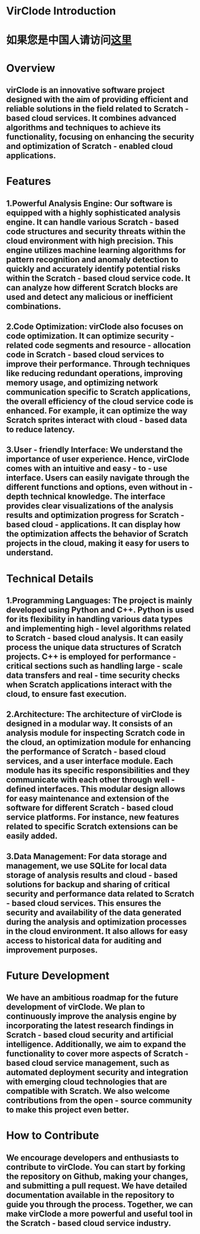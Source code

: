 # VirClode Introduction
# 如果您是中国人请访问[这里](https://github.com/volta-os/VirClode/blob/main/README(Chinese).md)
# Overview
## virClode is an innovative software project designed with the aim of providing efficient and reliable solutions in the field related to Scratch - based cloud services. It combines advanced algorithms and techniques to achieve its functionality, focusing on enhancing the security and optimization of Scratch - enabled cloud applications.
# Features
## 1.Powerful Analysis Engine: Our software is equipped with a highly sophisticated analysis engine. It can handle various Scratch - based code structures and security threats within the cloud environment with high precision. This engine utilizes machine learning algorithms for pattern recognition and anomaly detection to quickly and accurately identify potential risks within the Scratch - based cloud service code. It can analyze how different Scratch blocks are used and detect any malicious or inefficient combinations.
## 2.Code Optimization: virClode also focuses on code optimization. It can optimize security - related code segments and resource - allocation code in Scratch - based cloud services to improve their performance. Through techniques like reducing redundant operations, improving memory usage, and optimizing network communication specific to Scratch applications, the overall efficiency of the cloud service code is enhanced. For example, it can optimize the way Scratch sprites interact with cloud - based data to reduce latency.
## 3.User - friendly Interface: We understand the importance of user experience. Hence, virClode comes with an intuitive and easy - to - use interface. Users can easily navigate through the different functions and options, even without in - depth technical knowledge. The interface provides clear visualizations of the analysis results and optimization progress for Scratch - based cloud - applications. It can display how the optimization affects the behavior of Scratch projects in the cloud, making it easy for users to understand.
# Technical Details
## 1.Programming Languages: The project is mainly developed using Python and C++. Python is used for its flexibility in handling various data types and implementing high - level algorithms related to Scratch - based cloud analysis. It can easily process the unique data structures of Scratch projects. C++ is employed for performance - critical sections such as handling large - scale data transfers and real - time security checks when Scratch applications interact with the cloud, to ensure fast execution.
## 2.Architecture: The architecture of virClode is designed in a modular way. It consists of an analysis module for inspecting Scratch code in the cloud, an optimization module for enhancing the performance of Scratch - based cloud services, and a user interface module. Each module has its specific responsibilities and they communicate with each other through well - defined interfaces. This modular design allows for easy maintenance and extension of the software for different Scratch - based cloud service platforms. For instance, new features related to specific Scratch extensions can be easily added.
## 3.Data Management: For data storage and management, we use SQLite for local data storage of analysis results and cloud - based solutions for backup and sharing of critical security and performance data related to Scratch - based cloud services. This ensures the security and availability of the data generated during the analysis and optimization processes in the cloud environment. It also allows for easy access to historical data for auditing and improvement purposes.
# Future Development
## We have an ambitious roadmap for the future development of virClode. We plan to continuously improve the analysis engine by incorporating the latest research findings in Scratch - based cloud security and artificial intelligence. Additionally, we aim to expand the functionality to cover more aspects of Scratch - based cloud service management, such as automated deployment security and integration with emerging cloud technologies that are compatible with Scratch. We also welcome contributions from the open - source community to make this project even better.
# How to Contribute
## We encourage developers and enthusiasts to contribute to virClode. You can start by forking the repository on Github, making your changes, and submitting a pull request. We have detailed documentation available in the repository to guide you through the process. Together, we can make virClode a more powerful and useful tool in the Scratch - based cloud service industry.
